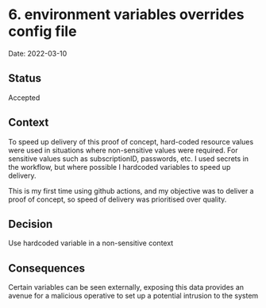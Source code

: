 # 6. environment variables overrides config file

Date: 2022-03-10

## Status

Accepted

## Context

To speed up delivery of this proof of concept, hard-coded resource values were used in situations where non-sensitive values were required.
For sensitive values such as subscriptionID, passwords, etc. I used secrets in the workflow, but where possible I hardcoded variables to speed up delivery.

This is my first time using github actions, and my objective was to deliver a proof of concept, so speed of delivery was prioritised over quality.

## Decision

Use hardcoded variable in a non-sensitive context

## Consequences

Certain variables can be seen externally, exposing this data provides an avenue for a malicious operative to set up a potential intrusion to the system